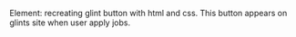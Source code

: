 Element: recreating glint button with html and css.
This button appears on glints site when user apply jobs.